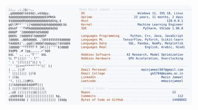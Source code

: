 <picture>
  <source srcset="https://raw.githubusercontent.com/mmazinjameel/mmazinjameel/main/dark_mode.svg?v=1759860911" media="(prefers-color-scheme: dark)">
  <img src="https://raw.githubusercontent.com/mmazinjameel/mmazinjameel/main/light_mode.svg?v=1759860911">
</picture>
